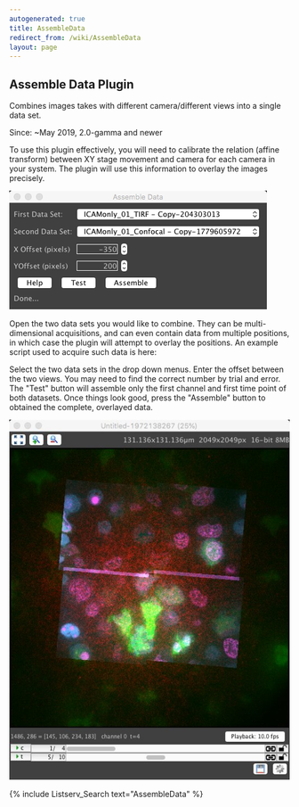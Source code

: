 ```yaml
---
autogenerated: true
title: AssembleData
redirect_from: /wiki/AssembleData
layout: page
---
```


## Assemble Data Plugin

Combines images takes with different camera/different views into a
single data set.

Since: \~May 2019, 2.0-gamma and newer

To use this plugin effectively, you will need to calibrate the relation
(affine transform) between XY stage movement and camera for each camera
in your system. The plugin will use this information to overlay the
images precisely.

![](media/_AssembleData.png "_AssembleData.png")

Open the two data sets you would like to combine. They can be
multi-dimensional acquisitions, and can even contain data from multiple
positions, in which case the plugin will attempt to overlay the
positions. An example script used to acquire such data is here:

Select the two data sets in the drop down menus. Enter the offset
between the two views. You may need to find the correct number by trial
and error. The "Test" button will assemble only the first channel and
first time point of both datasets. Once things look good, press the
"Assemble" button to obtained the complete, overlayed data.

![](media/_AssmbleResult.jpg "_AssmbleResult.jpg")

{% include Listserv_Search text="AssembleData" %}

